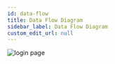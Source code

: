 ```yaml
---
id: data-flow
title: Data Flow Diagram
sidebar_label: Data Flow Diagram
custom_edit_url: null
---
```

![login page](../static/img/dataflow.png)

